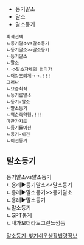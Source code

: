 - 등기말소
- 말소
- 말소등기


```
최적선택
ㄴ등기말소vs말소등기
ㄴ등기말소>>말소등기
ㄴ등기말소
ㄴ말소
ㄴ->말소자체의 의미가
ㄴ더강조되게ㄱㄱ.!!!
그러나
ㄴ요즘최적
ㄴ등기를말소
ㄴ등기-말소
ㄴ말소등기
ㄴ역순축약형.!!!
마찬가지로
ㄴ등기를이전
ㄴ등기-이전
ㄴ이전등기

```
## 말소등기
등기말소vs말소등기  
ㄴ용례▶등기말소<<말소등기  
ㄴ용례▶말소등기>>등기말소  
ㄴ용례▶말소등기  
ㄴ말소등기  
ㄴGPT통계  
ㄴ내가보더라도그런느낌듬


[말소등기-찾기쉬운생활법령정보](https://easylaw.go.kr/CSP/CnpClsMain.laf?popMenu=ov&csmSeq=566&ccfNo=1&cciNo=1&cnpClsNo=1&search_put=%EB%93%B1%EA%B8%B0%EB%A7%90%EC%86%8C)

